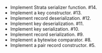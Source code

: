  * Implement Strata serializer function. #14.
 * Implement a key constructor. #13.
 * Implement record deserialization. #12.
 * Implement key deserialization. #11.
 * Implement key serialization. #10.
 * Implement record serialization. #9.
 * Implement a bytewise comparator. #8.
 * Implement a pair record constructor. #5.
